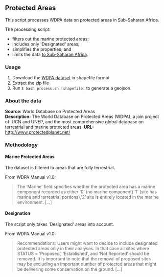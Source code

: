 ## Protected Areas
This script processes WDPA data on protected areas in Sub-Saharan Africa.

The processing script:

- filters out the marine protected areas;
- includes only 'Designated' areas;
- simplifies the properties; and
- limits the data [to Sub-Saharan Africa](../lib/ssa/iso3.txt).

### Usage

1. Download the [WDPA dataset](http://www.protectedplanet.net/) in shapefile format
2. Extract the zip file
3. Run `$ bash process.sh [shapefile]` to generate a geojson.

### About the data
**Source:** World Database on Protected Areas  
**Description:** The World Database on Protected Areas (WDPA), a join project of IUCN and UNEP, and the most comprehensive global database on terrestrial and marine protected areas.
**URL:** http://www.protectedplanet.net/

### Methodology

#### Marine Protected Areas
The dataset is filtered to areas that are fully terrestrial.

From WDPA Manual v1.0:

> The ‘Marine’ field specifies whether the protected area has a marine component recorded as either ‘0’ (no marine component) ‘1’ (site has marine and terrestrial portions),’2’ site is entirely located in the marine environment. [...]

#### Designation
The script only takes 'Designated' areas into account.

From WDPA Manual v1.0:

> Recommendations: Users might want to decide to include designated protected areas only in their analyses. In that case all sites where STATUS = ‘Proposed’, ‘Established’, and ‘Not Reported’ should be removed. It is important to note that the removal of proposed sites may be excluding an important number of protected areas that might be delivering some conservation on the ground. [...]